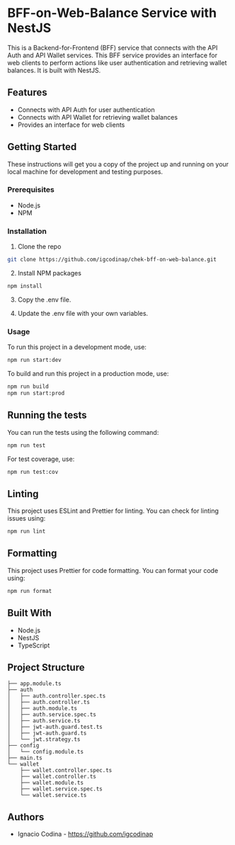 # BFF-on-Web-Balance Service with NestJS

This is a Backend-for-Frontend (BFF) service that connects with the API Auth and API Wallet services. This BFF service provides an interface for web clients to perform actions like user authentication and retrieving wallet balances. It is built with NestJS.

## Features

- Connects with API Auth for user authentication
- Connects with API Wallet for retrieving wallet balances
- Provides an interface for web clients

## Getting Started

These instructions will get you a copy of the project up and running on your local machine for development and testing purposes.

### Prerequisites

- Node.js
- NPM

### Installation

1. Clone the repo
```bash
git clone https://github.com/igcodinap/chek-bff-on-web-balance.git
```

2. Install NPM packages
```bash
npm install
```

3. Copy the .env file.


4. Update the .env file with your own variables.

### Usage

To run this project in a development mode, use:

```bash
npm run start:dev
```

To build and run this project in a production mode, use:

```bash
npm run build
npm run start:prod
```

## Running the tests

You can run the tests using the following command:

```bash
npm run test
```

For test coverage, use:

```bash
npm run test:cov
```

## Linting

This project uses ESLint and Prettier for linting. You can check for linting issues using:

```bash
npm run lint
```

## Formatting

This project uses Prettier for code formatting. You can format your code using:

```bash
npm run format
```

## Built With

- Node.js
- NestJS
- TypeScript

## Project Structure

```
├── app.module.ts
├── auth
│   ├── auth.controller.spec.ts
│   ├── auth.controller.ts
│   ├── auth.module.ts
│   ├── auth.service.spec.ts
│   ├── auth.service.ts
│   ├── jwt-auth.guard.test.ts
│   ├── jwt-auth.guard.ts
│   └── jwt.strategy.ts
├── config
│   └── config.module.ts
├── main.ts
└── wallet
    ├── wallet.controller.spec.ts
    ├── wallet.controller.ts
    ├── wallet.module.ts
    ├── wallet.service.spec.ts
    └── wallet.service.ts
```
## Authors

- Ignacio Codina - https://github.com/igcodinap

